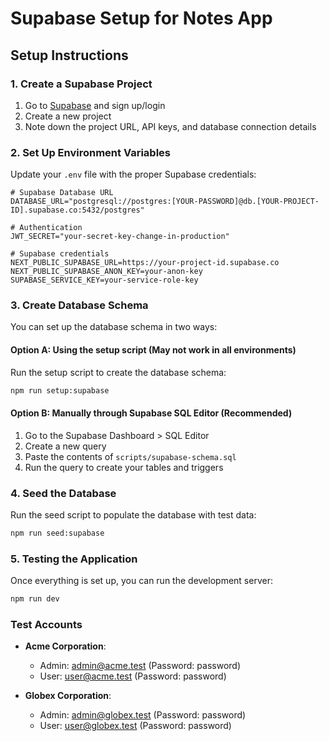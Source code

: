 # Supabase Setup for Notes App

## Setup Instructions

### 1. Create a Supabase Project

1. Go to [Supabase](https://supabase.com/) and sign up/login
2. Create a new project
3. Note down the project URL, API keys, and database connection details

### 2. Set Up Environment Variables

Update your `.env` file with the proper Supabase credentials:

```
# Supabase Database URL
DATABASE_URL="postgresql://postgres:[YOUR-PASSWORD]@db.[YOUR-PROJECT-ID].supabase.co:5432/postgres"

# Authentication
JWT_SECRET="your-secret-key-change-in-production"

# Supabase credentials
NEXT_PUBLIC_SUPABASE_URL=https://your-project-id.supabase.co
NEXT_PUBLIC_SUPABASE_ANON_KEY=your-anon-key
SUPABASE_SERVICE_KEY=your-service-role-key
```

### 3. Create Database Schema

You can set up the database schema in two ways:

#### Option A: Using the setup script (May not work in all environments)

Run the setup script to create the database schema:

```bash
npm run setup:supabase
```

#### Option B: Manually through Supabase SQL Editor (Recommended)

1. Go to the Supabase Dashboard > SQL Editor
2. Create a new query
3. Paste the contents of `scripts/supabase-schema.sql`
4. Run the query to create your tables and triggers

### 4. Seed the Database

Run the seed script to populate the database with test data:

```bash
npm run seed:supabase
```

### 5. Testing the Application

Once everything is set up, you can run the development server:

```bash
npm run dev
```

### Test Accounts

- **Acme Corporation**:

  - Admin: admin@acme.test (Password: password)
  - User: user@acme.test (Password: password)

- **Globex Corporation**:
  - Admin: admin@globex.test (Password: password)
  - User: user@globex.test (Password: password)
